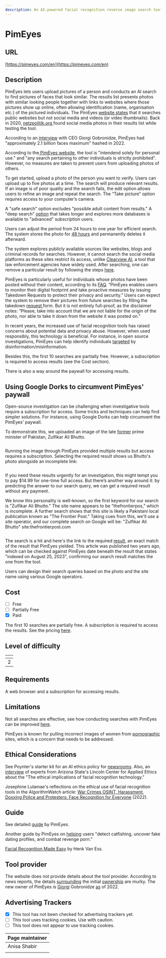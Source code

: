 ```yaml
---
description: An AI-powered facial recognition reverse image search tool.
---
```


# PimEyes

## URL

[https://pimeyes.com/en](https://pimeyes.com/en)

## Description

PimEyes lets users upload pictures of a person and conducts an AI search to find pictures of faces that look similar. The results list presents photos with similar looking people together with links to websites where those pictures show up online, often allowing identification (name, organisation etc.) of the pictured individuals. The PimEyes [website states](https://pimeyes.com/en/faq) that it searches public websites but not social media and videos (or video thumbnails). Back in 2020, [netzpolitik.org ](https://netzpolitik.org/2020/pimeyes-face-search-company-is-abolishing-our-anonymity/)found social media photos in their results list while testing the tool.

According to an [interview](https://netzpolitik.org/2022/pimeyes-ceo-the-user-is-the-stalker-not-the-search-engine/) with CEO Giorgi Gobronidze, PimEyes had "approximately 2.1 billion faces maximum" hashed in 2022.

According to the[ PimEyes website](https://pimeyes.com/en/faq), the tool is "intendend solely for personal use." and "any search pertaining to other individuals is strictly prohibited". However, no measures are taken to prevent users from uploading photos of others.





To get started, upload a photo of the person you want to verify. Users can upload up to five photos at a time. The search will produce relevant results. If an image is of poor quality and the search fails, the edit option allows users to refine an image and repeat the search. The “Take picture” option requires access to your computer’s camera.

A "safe search" option excludes "possible adult content from results." A "deep search" [option](https://pimeyes.com/en/blog/how-to-use-pimeyes-a-brief-guide#paragraph9) that takes longer and explores more databases is available to "advanced" subscription users.

Users can adjust the period from 24 hours to one year for efficient search.  The system stores the photo for [48 hours](https://pimeyes.com/en/faq) and permanently deletes it afterward.&#x20;

The system explores publicly available sources like websites, blogs and criminal records for searches. However, it cannot search the social media platforms as these sites restrict its access, unlike [Clearview AI](https://www.nytimes.com/2020/01/18/technology/clearview-privacy-facial-recognition.html), a tool that law enforcement agencies have widely used. After searching, one can remove a particular result by following the steps [here](https://pimeyes.com/en/faq).&#x20;

PimEyes is particularly useful for individuals whose photos have been posted without their content, according to its [FAQ](https://pimeyes.com/en/faq).  “PimEyes enables users to monitor their digital footprint and take proactive measures by issuing Takedown Requests to protect their privacy and security.” Users can expect the system to remove their pictures from future searches by filling the takedown [request ](https://pimeyes.com/en/opt-out-request-form)form. But it is not entirely full-proof, as the disclaimer notes: “Please, take into account that we are not liable for the origin of the photo, nor able to take it down from the website it was posted on.”

In recent years, the increased use of facial recognition tools has raised concerns about potential data and privacy abuse. However, when used responsibly, this technology is beneficial. For instance, in open source investigations, PimEyes can help identify individuals [targeted](https://gijn.org/resource/facial-recognition-made-easy/) by disinformation/misinformation.

Besides this, the first 10 searches are partially free. However, a subscription is required to access results (see the Cost section).

There is also a way around the paywall for accessing results.

## Using Google Dorks to circumvent PimEyes' paywall

Open-source investigation can be challenging when investigative tools require a subscription for access. Some tricks and techniques can help find simpler solutions. For instance, using Google Dorks can help circumvent the PimEyes' paywall.

To demonstrate this, we uploaded an image of the late [former](https://i.tribune.com.pk/media/images/48389-zabpic-1491300516/48389-zabpic-1491300516-400x230.webp) prime minister of Pakistan, Zulfikar Ali Bhutto.

<figure><img src=".gitbook/assets/zulfiqar ali bhutto.jpeg" alt=""><figcaption></figcaption></figure>

Running the image through PimEyes provided multiple results but access requires a subscription. Selecting the required result shows us Bhutto's photo alongside an incomplete link:

<figure><img src=".gitbook/assets/Screenshot 2025-01-22 at 11.26.41 PM (1).png" alt=""><figcaption></figcaption></figure>

If you need these results urgently for an investigation, this might tempt you to pay $14.99 for one-time full access. But there’s another way around it: by predicting the answer to our search query, we can get a required result without any payment.

We know this personality is well-known, so the first keyword for our search is "Zulfikar Ali Bhutto." The site name appears to be "thefrontierpos," which is incomplete. A further search shows that this site is likely a Pakistani local publication known as "The Frontier Post." Taking cues from this, we'll use a site operator, and our complete search on Google will be: "Zulfikar Ali Bhutto" site:thefrontierpost.com

<figure><img src=".gitbook/assets/Screenshot 2025-01-22 at 11.41.14 PM.png" alt=""><figcaption></figcaption></figure>

The search is a hit and here's the link to the required [result](https://thefrontierpost.com/zulfikar-ali-bhutto-an-ideology/), an exact match of the result that PimEyes yielded. This article was published two years ago, which can be checked against PimEyes date beneath the result that states "indexed on August 25, 2023", confirming our search result matches the one from the tool.

Users can design their search queries based on the photo and the site name using various Google operators.

## Cost

* [ ] Free
* [ ] Partially Free
* [x] Paid

The first 10 searches are partially free. A subscription is required to access the results. See the pricing [here](https://pimeyes.com/en/premium).

## Level of difficulty

<table><thead><tr><th data-type="rating" data-max="5"></th></tr></thead><tbody><tr><td>2</td></tr></tbody></table>

## Requirements

A web browser and a subscription for accessing results.

## Limitations

Not all searches are effective,  see how conducting searches with PimEyes can be improved [here](https://pimeyes.com/en/blog/how-to-improve-the-facial-recognition-search-results).

PimEyes is known for pulling incorrect images of women from [pornographic](https://www.nytimes.com/2022/05/26/technology/pimeyes-facial-recognition-search.html) sites, which is a concern that needs to be addressed.

## Ethical Considerations

See Poynter's starter kit for an AI ethics policy for [newsrooms](https://www.poynter.org/ethics-trust/2024/how-to-create-newsroom-artificial-intelligence-ethics-policy/).  Also, an [interview](https://lincolncenter.asu.edu/) of experts from Arizona State's Lincoln Center for Applied Ethics about the "The ethical implications of facial recognition technology."

Josephine Lulamae's reflections on the ethical use of facial recognition tools in the AlgorithmWatch article: [War Crimes OSINT, Harassment, Doxxing Police and Protesters: Face Recognition for Everyone](https://algorithmwatch.org/en/face-recognition-for-everyone/) (2022).

## Guide

See detailed [guide](https://pimeyes.com/en/blog/how-to-use-pimeyes-a-brief-guide) by PimEyes.

Another guide by PimEyes on [helping](https://pimeyes.com/en/blog/your-guide-to-using-pimeyes-the-cases-when-its-beneficial) users "detect catfishing, uncover fake dating profiles, and combat revenge porn."

[Facial Recognition Made Easy](https://gijn.org/resource/facial-recognition-made-easy/) by Henk Van Ess.

## Tool provider

The website does not provide details about the tool provider. According to news reports, the details [surrounding](https://www.washingtonpost.com/technology/2021/05/14/pimeyes-facial-recognition-search-secrecy/) the initial [ownership](https://www.nytimes.com/2022/05/26/technology/pimeyes-facial-recognition-search.html) are murky. The new owner of PimEyes is [Giorgi](https://www.nytimes.com/2022/05/26/technology/pimeyes-facial-recognition-search.html) Gobronidze [as](https://netzpolitik.org/2022/pimeyes-ceo-the-user-is-the-stalker-not-the-search-engine/) of 2022.

## Advertising Trackers

* [x] This tool has not been checked for advertising trackers yet.
* [ ] This tool uses tracking cookies. Use with caution.
* [ ] This tool does not appear to use tracking cookies.

| Page maintainer |
| --------------- |
| Anisa Shabir    |
|                 |

